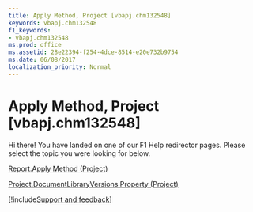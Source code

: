 ```yaml
---
title: Apply Method, Project [vbapj.chm132548]
keywords: vbapj.chm132548
f1_keywords:
- vbapj.chm132548
ms.prod: office
ms.assetid: 28e22394-f254-4dce-8514-e20e732b9754
ms.date: 06/08/2017
localization_priority: Normal
---
```



# Apply Method, Project [vbapj.chm132548]

Hi there! You have landed on one of our F1 Help redirector pages. Please select the topic you were looking for below.

[Report.Apply Method (Project)](https://msdn.microsoft.com/library/4461da82-5bd6-2d9b-0d39-35875c2cee36%28Office.15%29.aspx)

[Project.DocumentLibraryVersions Property (Project)](https://msdn.microsoft.com/library/62203de2-cff4-0af7-944c-9df79710dbc8%28Office.15%29.aspx)

[!include[Support and feedback](~/includes/feedback-boilerplate.md)]
